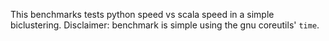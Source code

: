 This benchmarks tests  python speed vs scala speed in a simple biclustering.
Disclaimer: benchmark is simple using the gnu coreutils' `time`.
